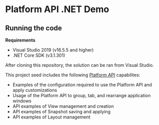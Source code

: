 # Platform API .NET Demo

## Running the code

**Requirements**
* Visual Studio 2019 (v16.5.5 and higher)
* .NET Core SDK (v3.1.301)

After cloning this repository, the solution can be ran from Visual Studio.

This project seed includes the following [Platform API](https://openfin.co/platform-api) capabilites:

* Examples of the configuration required to use the Platform API and apply customizations
* Usage of the Platform API to group, tab, and rearrange application windows
* API examples of View management and creation
* API examples of Snapshot saving and applying
* API examples of Layout management

